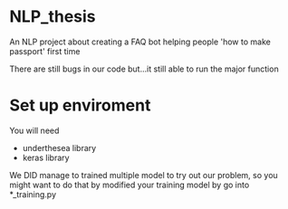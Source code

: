 # NLP_thesis
An NLP project about creating a FAQ bot helping people 'how to make passport' first time

There are still bugs in our code but...it still able to run the major function

# Set up enviroment
You will need
* underthesea library
* keras library

We DID manage to trained multiple model to try out our problem, so you might want to do that by modified your training model by go into *_training.py
